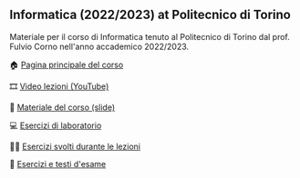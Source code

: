 ## Informatica (2022/2023) at Politecnico di Torino

Materiale per il corso di Informatica tenuto al Politecnico di Torino dal prof. Fulvio Corno nell'anno accademico 2022/2023.

🏠 [Pagina principale del corso](http://bit.ly/polito-informatica)

🎞️ [Video lezioni (YouTube)](https://youtube.com/playlist?list=PLqRTLlwsxDL-yRy3U34aImItjkWhcnSdY)

📘 [Materiale del corso (slide)](https://github.com/polito-info-2022/Materiale)

💻 [Esercizi di laboratorio](https://github.com/polito-info-2022/Materiale)

👨‍🏫 [Esercizi svolti durante le lezioni](https://github.com/polito-info-2022/Settimane)

🔢 [Esercizi e testi d'esame](https://github.com/polito-info-2022/Esempi-esame)
